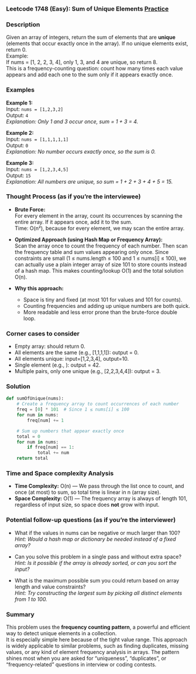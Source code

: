 ### Leetcode 1748 (Easy): Sum of Unique Elements [Practice](https://leetcode.com/problems/sum-of-unique-elements)

### Description  
Given an array of integers, return the sum of elements that are **unique** (elements that occur exactly once in the array). If no unique elements exist, return 0.  
Example:  
If nums = [1, 2, 2, 3, 4], only 1, 3, and 4 are unique, so return 8.  
This is a frequency-counting question: count how many times each value appears and add each one to the sum only if it appears exactly once.

### Examples  

**Example 1:**  
Input: `nums = [1,2,3,2]`  
Output: `4`  
*Explanation: Only 1 and 3 occur once, sum = 1 + 3 = 4.*

**Example 2:**  
Input: `nums = [1,1,1,1,1]`  
Output: `0`  
*Explanation: No number occurs exactly once, so the sum is 0.*

**Example 3:**  
Input: `nums = [1,2,3,4,5]`  
Output: `15`  
*Explanation: All numbers are unique, so sum = 1 + 2 + 3 + 4 + 5 = 15.*


### Thought Process (as if you’re the interviewee)  
- **Brute Force:**  
  For every element in the array, count its occurrences by scanning the entire array. If it appears once, add it to the sum.  
  Time: O(n²), because for every element, we may scan the entire array.

- **Optimized Approach (using Hash Map or Frequency Array):**  
  Scan the array once to count the frequency of each number.
  Then scan the frequency table and sum values appearing only once.
  Since constraints are small (1 ≤ nums.length ≤ 100 and 1 ≤ nums[i] ≤ 100), we can actually use a plain integer array of size 101 to store counts instead of a hash map.
  This makes counting/lookup O(1) and the total solution O(n).

- **Why this approach:**  
  - Space is tiny and fixed (at most 101 for values and 101 for counts).
  - Counting frequencies and adding up unique numbers are both quick.
  - More readable and less error prone than the brute-force double loop.

### Corner cases to consider  
- Empty array: should return 0.
- All elements are the same (e.g., [1,1,1,1]): output = 0.
- All elements unique: input=[1,2,3,4], output=10.
- Single element (e.g., ): output = 42.
- Multiple pairs, only one unique (e.g., [2,2,3,4,4]): output = 3.

### Solution

```python
def sumOfUnique(nums):
    # Create a frequency array to count occurrences of each number
    freq = [0] * 101  # Since 1 ≤ nums[i] ≤ 100
    for num in nums:
        freq[num] += 1

    # Sum up numbers that appear exactly once
    total = 0
    for num in nums:
        if freq[num] == 1:
            total += num
    return total
```

### Time and Space complexity Analysis  

- **Time Complexity:** O(n) — We pass through the list once to count, and once (at most) to sum, so total time is linear in n (array size).
- **Space Complexity:** O(1) — The frequency array is always of length 101, regardless of input size, so space does **not** grow with input.

### Potential follow-up questions (as if you’re the interviewer)  

- What if the values in nums can be negative or much larger than 100?  
  *Hint: Would a hash map or dictionary be needed instead of a fixed array?*

- Can you solve this problem in a single pass and without extra space?  
  *Hint: Is it possible if the array is already sorted, or can you sort the input?*

- What is the maximum possible sum you could return based on array length and value constraints?  
  *Hint: Try constructing the largest sum by picking all distinct elements from 1 to 100.*

### Summary
This problem uses the **frequency counting pattern**, a powerful and efficient way to detect unique elements in a collection.  
It is especially simple here because of the tight value range. This approach is widely applicable to similar problems, such as finding duplicates, missing values, or any kind of element frequency analysis in arrays. The pattern shines most when you are asked for “uniqueness”, “duplicates”, or “frequency-related” questions in interview or coding contests.